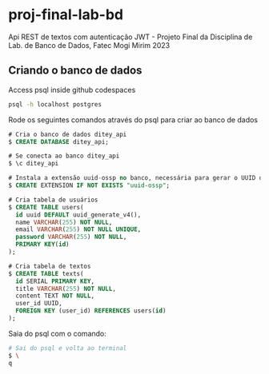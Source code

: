 # proj-final-lab-bd

Api REST de textos com autenticação JWT - Projeto Final da Disciplina de Lab. de Banco de Dados, Fatec Mogi Mirim 2023

## Criando o banco de dados

Access psql inside github codespaces

```bash
psql -h localhost postgres
```

Rode os seguintes comandos através do psql para criar ao banco de dados

```sql
# Cria o banco de dados ditey_api
$ CREATE DATABASE ditey_api;

# Se conecta ao banco ditey_api
$ \c ditey_api

# Instala a extensão uuid-ossp no banco, necessária para gerar o UUID do usuário e criar a tabela users
$ CREATE EXTENSION IF NOT EXISTS "uuid-ossp";

# Cria tabela de usuários
$ CREATE TABLE users(
  id uuid DEFAULT uuid_generate_v4(),
  name VARCHAR(255) NOT NULL,
  email VARCHAR(255) NOT NULL UNIQUE,
  password VARCHAR(255) NOT NULL,
  PRIMARY KEY(id)
);

# Cria tabela de textos
$ CREATE TABLE texts(
  id SERIAL PRIMARY KEY,
  title VARCHAR(255) NOT NULL,
  content TEXT NOT NULL,
  user_id UUID,
  FOREIGN KEY (user_id) REFERENCES users(id)
);
```

Saia do psql com o comando:

```bash
# Sai do psql e volta ao terminal
$ \
q
```
